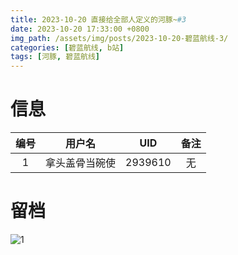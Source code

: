```yaml
---
title: 2023-10-20 直接给全部人定义的河豚~#3
date: 2023-10-20 17:33:00 +0800
img_path: /assets/img/posts/2023-10-20-碧蓝航线-3/
categories: [碧蓝航线, b站]
tags: [河豚, 碧蓝航线]
---
```


# 信息

| 编号 |     用户名     |   UID   | 备注 |
| :--: | :------------: | :-----: | :--: |
|  1   | 拿头盖骨当碗使 | 2939610 |  无  |

# 留档

![1](1.jpg)